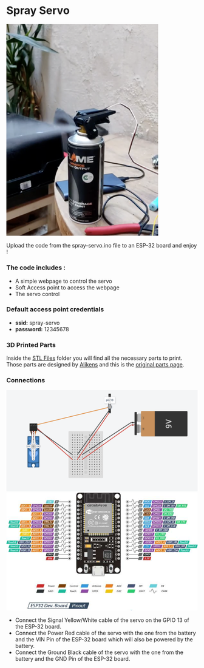 # Spray Servo

<img src="./spray-servo.png" alt="spray servo on action" width="400"/>
<p>Upload the code from the spray-servo.ino file to an ESP-32 board and enjoy !</p>

<h3>The code includes :</h3>
<ul>
<li>A simple webpage to control the servo</li>
<li>Soft Access point to access the webpage</li>
<li>The servo control</li>
</ul>

<h3>Default access point credentials</h3>
<ul>
<li><b>ssid:</b> spray-servo </li>
<li><b>password:</b> 12345678 </li>
</ul>

<h3>3D Printed Parts</h3>
Inside the <a href="./STL%20Files">STL Files</a> folder you will find all the necessary parts to print.
Those parts are designed by <a href="https://www.thingiverse.com/aliekens/designs">Alikens</a> and this is the <a href="https://www.thingiverse.com/thing:4622176">original parts page</a>.

<h3>Connections</h3>

<img src="./connections-diagram.png" alt="connections diagram" width="600"/>
<img src="./esp32-diagram.jpeg" alt="connections diagram" width="600"/>
<ul>
  <li>Connect the Signal Yellow/White cable of the servo on the GPIO 13 of the ESP-32 board.</li>
  <li>Connect the Power Red cable of the servo with the one from the battery and the VIN Pin of the ESP-32 board which will also be powered by the battery.</li>
  <li>Connect the Ground Black cable of the servo with the one from the battery and the GND Pin of the ESP-32 board.</li>
</ul>
